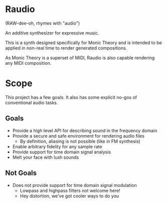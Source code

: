 # Raudio

(RAW-dee-oh, rhymes with "audio")

An additive synthesizer for expressive music.

This is a synth designed specifically for Monic Theory and is intended to be applied in non-real time to render generated compositions. 

As Monic Theory is a superset of MIDI, Raudio is also capable rendering any MIDI composition. 

# Scope

This project has a few goals. It also has some explicit no-gos of conventional audio tasks. 

## Goals

 - Provide a high level API for describing sound in the frequency domain
 - Provide a secure and safe environment for rendering audio files 
    - By definition, aliasing is not possible (like in FM synthesis)
 - Enable arbitrary fidelity for any sample rate
 - Provide support for time domain signal analysis
 - Melt your face with lush sounds

## Not Goals

  - Does not provide support for time domain signal modulation
    - Lowpass and highpass filters not welcome here!
    - Hey distortion, we've got cooler ways to do you
